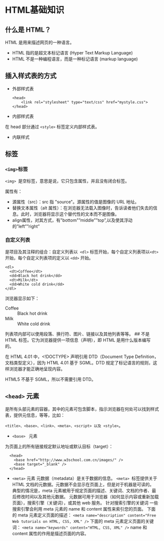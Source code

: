 # HTML基础知识

## 什么是 HTML？
HTML 是用来描述网页的一种语言。
- HTML 指的是超文本标记语言 (Hyper Text Markup Language)
- HTML 不是一种编程语言，而是一种标记语言 (markup language)

## 插入样式表的方式
- 外部样式表

      <head>
          <link rel="stylesheet" type="text/css" href="mystyle.css">
      </head>
- 内部样式表

在 head 部分通过 ```<style>``` 标签定义内部样式表。

- 内联样式

## 标签
### ```<img>```标签

```<img> ```是空标签，意思是说，它只包含属性，并且没有闭合标签。

属性有：
- 源属性（src）：src 指 "source"。源属性的值是图像的 URL 地址。
- 替换文本属性（alt 属性）：在浏览器无法载入图像时，告诉读者他们失去的信息。此时，浏览器将显示这个替代性的文本而不是图像。
- align属性，对其方式，有"bottom"”middle””top”,以及使其浮动的”left””right”

### 自定义列表
是项目及其注释的组合：自定义列表以``` <dl>``` 标签开始，每个自定义列表项以``` <dt> ```开始，每个自定义列表项的定义以 ```<dd>``` 开始。

    <dl>
      <dt>Coffee</dt>
      <dd>Black hot drink</dd>
      <dt>Milk</dt>
      <dd>White cold drink</dd>
    </dl>
浏览器显示如下：
 <dl>
      <dt>Coffee</dt>
      <dd>Black hot drink</dd>
      <dt>Milk</dt>
      <dd>White cold drink</dd>
    </dl>
列表项内部可以使用段落、换行符、图片、链接以及其他列表等等。
## <!DOCTYPE>
<!DOCTYPE> 不是 HTML 标签。它为浏览器提供一项信息（声明），即 HTML 是用什么版本编写的。

在 HTML 4.01 中，<!DOCTYPE> 声明引用 DTD（Document Type Definition，文档类型定义），因为 HTML 4.01 基于 SGML。DTD 规定了标记语言的规则，这样浏览器才能正确地呈现内容。

HTML5 不基于 SGML，所以不需要引用 DTD。

## ```<head>``` 元素

是所有头部元素的容器，其中的元素可包含脚本，指示浏览器在何处可以找到样式表，提供元信息，等等，比如：

```<title>、<base>、<link>、<meta>、<script> 以及 <style>```。


- ```<base> ``` 元素

为页面上的所有链接规定默认地址或默认目标（target）：

      <head>
        <base href="http://www.w3school.com.cn/images/" />
        <base target="_blank" />
      </head>
      
-  ```<meta>``` 元素
元数据（metadata）是关于数据的信息。
```<meta> ```标签提供关于 HTML 文档的元数据。元数据不会显示在页面上，但是对于机器是可读的。
典型的情况是，meta 元素被用于规定页面的描述、关键词、文档的作者、最后修改时间以及其他元数据。
元数据可用于浏览器（如何显示内容或重新加载页面），搜索引擎（关键词），或其他 web 服务。
针对搜索引擎的关键词
一些搜索引擎会利用 meta 元素的 name 和 content 属性来索引您的页面。
下面的 meta 元素定义页面的描述：
```<meta name="description" content="Free Web tutorials on HTML, CSS, XML" />```
下面的 meta 元素定义页面的关键词：
```<meta name="keywords" content="HTML, CSS, XML" />```
name 和 content 属性的作用是描述页面的内容。







